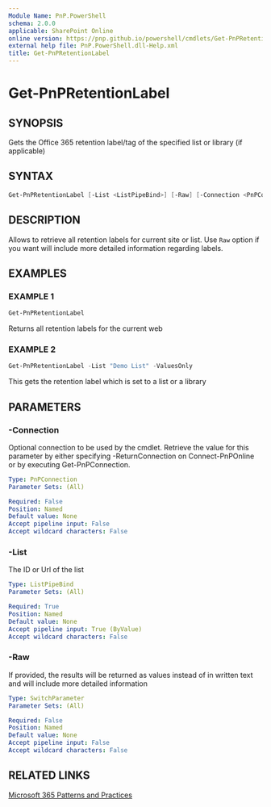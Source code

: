 ```yaml
---
Module Name: PnP.PowerShell
schema: 2.0.0
applicable: SharePoint Online
online version: https://pnp.github.io/powershell/cmdlets/Get-PnPRetentionLabel.html
external help file: PnP.PowerShell.dll-Help.xml
title: Get-PnPRetentionLabel
---
```

  
# Get-PnPRetentionLabel

## SYNOPSIS
Gets the Office 365 retention label/tag of the specified list or library (if applicable)

## SYNTAX

```powershell
Get-PnPRetentionLabel [-List <ListPipeBind>] [-Raw] [-Connection <PnPConnection>]
```

## DESCRIPTION

Allows to retrieve all retention labels for current site or list. Use `Raw` option if you want will include more detailed information regarding labels.

## EXAMPLES

### EXAMPLE 1
```powershell
Get-PnPRetentionLabel
```

Returns all retention labels for the current web

### EXAMPLE 2
```powershell
Get-PnPRetentionLabel -List "Demo List" -ValuesOnly
```

This gets the retention label which is set to a list or a library

## PARAMETERS

### -Connection
Optional connection to be used by the cmdlet. Retrieve the value for this parameter by either specifying -ReturnConnection on Connect-PnPOnline or by executing Get-PnPConnection.

```yaml
Type: PnPConnection
Parameter Sets: (All)

Required: False
Position: Named
Default value: None
Accept pipeline input: False
Accept wildcard characters: False
```

### -List
The ID or Url of the list

```yaml
Type: ListPipeBind
Parameter Sets: (All)

Required: True
Position: Named
Default value: None
Accept pipeline input: True (ByValue)
Accept wildcard characters: False
```

### -Raw
If provided, the results will be returned as values instead of in written text and will include more detailed information

```yaml
Type: SwitchParameter
Parameter Sets: (All)

Required: False
Position: Named
Default value: None
Accept pipeline input: False
Accept wildcard characters: False
```

## RELATED LINKS

[Microsoft 365 Patterns and Practices](https://aka.ms/m365pnp)


